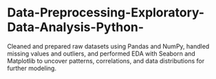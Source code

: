 # Data-Preprocessing-Exploratory-Data-Analysis-Python-
Cleaned and prepared raw datasets using Pandas and NumPy, handled missing values and outliers, and performed EDA with Seaborn and Matplotlib to uncover patterns, correlations, and data distributions for further modeling.
